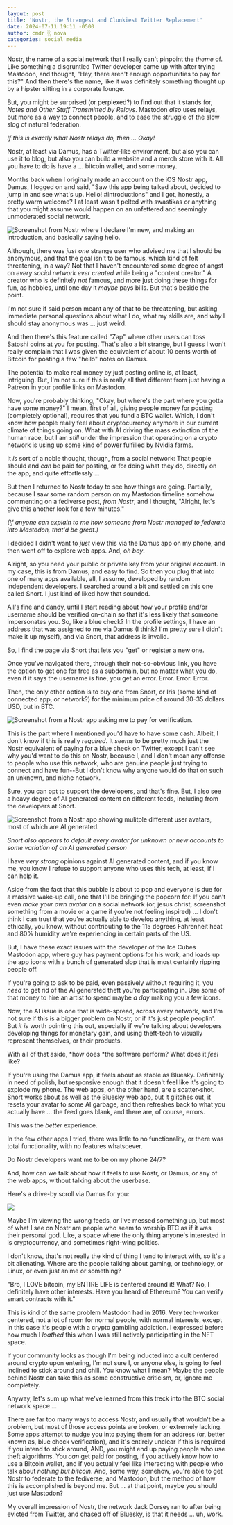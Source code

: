 ```yaml
---
layout: post
title: 'Nostr, the Strangest and Clunkiest Twitter Replacement'
date: 2024-07-11 19:11 -0500
author: cmdr ░ nova
categories: social media
---
```


Nostr, the name of a social network that I really can't pinpoint the *theme* of. Like something a disgruntled Twitter developer came up with after trying Mastodon, and thought, "Hey, there aren't enough opportunities to pay for this?" And then there's the name, like it was definitely something thought up by a hipster sitting in a corporate lounge. 

But, you might be surprised (or perplexed?) to find out that it stands for, *Notes and Other Stuff Transmitted by Relays*. Mastodon *also* uses relays, but more as a way to connect people, and to ease the struggle of the slow slog of natural federation.

*If this is exactly what Nostr relays do, then ... Okay!*

Nostr, at least via Damus, has a Twitter-like environment, but also you can use it to blog, but also you can build a website and a merch store with it. All you have to do is have a ... bitcoin wallet, and some money.

Months back when I originally made an account on the iOS Nostr app, Damus, I logged on and said, "Saw this app being talked about, decided to jump in and see what's up. Hello! #introductions" and I got, honestly, a pretty warm welcome? I at least wasn't pelted with swastikas or anything that you might assume would happen on an unfettered and seemingly unmoderated social network.

![Screenshot from Nostr where I declare I'm new, and making an introduction, and basically saying hello.](/img/posts/nostr/hello.png)

Although, there was *just one* strange user who advised me that I should be anonymous, and that the goal isn't to be famous, which kind of felt threatening, in a way? Not that I haven't encountered some degree of angst on *every social network ever created* while being a "content creator." A creator who is definitely *not* famous, and more just doing these things for fun, as hobbies, until one day it *maybe* pays bills. But that's beside the point.

I'm not sure if said person meant any of that to be threatening, but asking immediate personal questions about what I do, what my skills are, and *why* I should stay anonymous was ... just weird.

And then there's this feature called "Zap" where other users can toss Satoshi coins at you for posting. That's also a bit strange, but I guess I won't really complain that I was given the equivalent of about 10 cents worth of Bitcoin for posting a few "hello" notes on Damus.

The potential to make real money by just posting online is, at least, intriguing. But, I'm not sure if this is really all that different from just having a Patreon in your profile links on Mastodon.

Now, you're probably thinking, "Okay, but where's the part where you gotta have some money?" I mean, first of all, giving people money for posting (completely optional), requires that you fund a BTC wallet. Which, I don't know how people really feel about cryptocurrency anymore in our current climate of things going on. What with AI driving the mass extinction of the human race, but I am *still* under the impression that operating on a crypto network is using up some kind of power fulfilled by Nvidia farms.

It *is* sort of a noble thought, though, from a social network: That people should and *can* be paid for posting, or for doing what they do, directly on the app, and quite effortlessly ...

But then I returned to Nostr today to see how things are going. Partially, because I saw some random person on my Mastodon timeline somehow commenting on a fediverse post, *from Nostr*, and I thought, "Alright, let's give this another look for a few minutes." 

*(If anyone can explain to me how someone from Nostr managed to federate into Mastodon, that'd be great.)*

I decided I didn't want to *just* view this via the Damus app on my phone, and then went off to explore web apps. And, o*h boy*.

Alright, so you need your public or private key from your original account. In my case, this is from Damus, and easy to find. So then you plug that into one of many apps available, all, I assume, developed by random independent developers. I searched around a bit and settled on this one called Snort. I just kind of liked how that sounded.

All's fine and dandy, until I start reading about how your profile and/or username should be verified on-chain so that it's less likely that someone impersonates you. So, like a blue check? In the profile settings, I have an address that was assigned to me via Damus (I think? I'm pretty sure I didn't make it up myself), and via Snort, that address is invalid.

So, I find the page via Snort that lets you "get" or register a new one.

Once you've navigated there, through their not-so-obvious link, you have the option to get one for free as a subdomain, but no matter what you do, even if it says the username is fine, you get an error. Error. Error. Error.

Then, the only other option is to buy one from Snort, or Iris (some kind of connected app, or network?) for the minimum price of around 30-35 dollars USD, but in BTC.

![Screenshot from a Nostr app asking me to pay for verification.](/img/posts/nostr/buy.png)

This is the part where I mentioned you'd have to have some cash. Albeit, I don't know if this is really *required*. It *seems* to be pretty much just the Nostr equivalent of paying for a blue check on Twitter, except I can't see why you'd want to do this on Nostr, because I, and I don't mean any offense to people who use this network, who are genuine people just trying to connect and have fun--But I don't know why anyone would do that on such an unknown, and niche network.

Sure, you can opt to support the developers, and that's fine. But, I also see a heavy degree of AI generated content on different feeds, including from the developers at Snort.

![Screenshot from a Nostr app showing mulitple different user avatars, most of which are AI generated.](/img/posts/nostr/gen.png)

*Snort also appears to default every avatar for unknown or new accounts to some variation of an AI generated person*

I have *very strong* opinions against AI generated content, and if you know me, you know I refuse to support anyone who uses this tech, at least, if I can help it.

Aside from the fact that this bubble is about to pop and everyone is due for a massive wake-up call, one that I'll be bringing the popcorn for: If you can't even *make your own avatar* on a social network (or, jesus christ, screenshot something from a movie or a game if you're not feeling inspired) ... I don't think I can trust that you're actually able to develop anything, at least ethically, you know, without contributing to the 115 degrees Fahrenheit heat and 80% humidity we're experiencing in certain parts of the US.

But, I have these exact issues with the developer of the Ice Cubes Mastodon app, where guy has payment options for his work, and loads up the app icons with a bunch of generated slop that is most certainly ripping people off.

If you're going to ask to be paid, even passively without requiring it, you *need* to get rid of the AI generated theft you're participating in. Use some of that money to hire an artist to spend maybe *a day* making you a few icons.

Now, the AI issue is one that is wide-spread, across every network, and I'm not sure if this is a bigger problem on Nostr, or if it's just people peoplin'. But *it is* worth pointing this out, especially if we're talking about developers developing things for monetary gain, and using theft-tech to visually represent themselves, or their products.

With all of that aside, *how does *the software perform? What does it *feel* like?

If you're using the Damus app, it feels about as stable as Bluesky. Definitely in need of polish, but responsive enough that it doesn't feel like it's going to explode my phone. The web apps, on the other hand, are a scatter-shot. Snort works about as well as the Bluesky web app, but it glitches out, it resets your avatar to some AI garbage, and then refreshes back to what you actually have ... the feed goes blank, and there are, of course, errors.

This was the *better* experience.

In the few other apps I tried, there was little to no functionality, or there was total functionality, with no features whatsoever.

Do Nostr developers want me to be on my phone 24/7?

And, how can we talk about how it feels to use Nostr, or Damus, or any of the web apps, without talking about the userbase.

Here's a drive-by scroll via Damus for you:

[![](https://markdown-videos-api.jorgenkh.no/youtube/u-H_FYbxtEw?si=sWM5CfxuAEuwVeeo)](https://youtu.be/u-H_FYbxtEw?si=sWM5CfxuAEuwVeeo)

Maybe I'm viewing the wrong feeds, or I've messed something up, but most of what I see on Nostr are people who seem to worship BTC as if it was their personal god. Like, a space where the only thing anyone's interested in is cryptocurrency, and sometimes right-wing politics.

I don't know, that's not really the kind of thing I tend to interact with, so it's a bit alienating. Where are the people talking about gaming, or technology, or Linux, or even just anime or something?

"Bro, I LOVE bitcoin, my ENTIRE LIFE is centered around it! What? No, I definitely have other interests. Have you heard of Ethereum? You can verify smart contracts with it."

This is kind of the same problem Mastodon had in 2016. Very tech-worker centered, not a lot of room for normal people, with normal interests, except in this case it's people with a crypto gambling addiction. I expressed before how much I *loathed* this when I was still actively participating in the NFT space.

If your community looks as though I'm being inducted into a cult centered around crypto upon entering, I'm not sure I, or anyone else, is going to feel inclined to stick around and chill. You know what I mean? Maybe the people behind Nostr can take this as some constructive criticism, or, ignore me completely.

Anyway, let's sum up what we've learned from this treck into the BTC social network space ...

There are far too many ways to access Nostr, and usually that wouldn't be a problem, but most of those access points are broken, or extremely lacking. Some apps attempt to nudge you into paying them for an address (or, better known as, blue check verification), and it's entirely unclear if this is required if you intend to stick around, AND, you might end up paying people who use theft algorithms. You *can* get paid for posting, if you actively know how to use a Bitcoin wallet, and if you actually feel like interacting with people who talk about *nothing but bitcoin*. And, some way, somehow, you're able to get Nostr to federate to the fediverse, and Mastodon, but the method of how this is accomplished is beyond me. But ... at that point, maybe you should just use Mastodon?

My overall impression of Nostr, the network Jack Dorsey ran to after being evicted from Twitter, and chased off of Bluesky, is that it needs ... uh, work.

